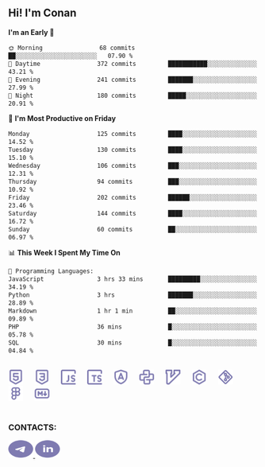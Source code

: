 ## Hi! I'm Conan

<!--START_SECTION:waka-->
**I'm an Early 🐤** 

```text
🌞 Morning                68 commits          ██░░░░░░░░░░░░░░░░░░░░░░░   07.90 % 
🌆 Daytime                372 commits         ███████████░░░░░░░░░░░░░░   43.21 % 
🌃 Evening                241 commits         ███████░░░░░░░░░░░░░░░░░░   27.99 % 
🌙 Night                  180 commits         █████░░░░░░░░░░░░░░░░░░░░   20.91 % 
```
📅 **I'm Most Productive on Friday** 

```text
Monday                   125 commits         ████░░░░░░░░░░░░░░░░░░░░░   14.52 % 
Tuesday                  130 commits         ████░░░░░░░░░░░░░░░░░░░░░   15.10 % 
Wednesday                106 commits         ███░░░░░░░░░░░░░░░░░░░░░░   12.31 % 
Thursday                 94 commits          ███░░░░░░░░░░░░░░░░░░░░░░   10.92 % 
Friday                   202 commits         ██████░░░░░░░░░░░░░░░░░░░   23.46 % 
Saturday                 144 commits         ████░░░░░░░░░░░░░░░░░░░░░   16.72 % 
Sunday                   60 commits          ██░░░░░░░░░░░░░░░░░░░░░░░   06.97 % 
```


📊 **This Week I Spent My Time On** 

```text
💬 Programming Languages: 
JavaScript               3 hrs 33 mins       █████████░░░░░░░░░░░░░░░░   34.19 % 
Python                   3 hrs               ███████░░░░░░░░░░░░░░░░░░   28.89 % 
Markdown                 1 hr 1 min          ██░░░░░░░░░░░░░░░░░░░░░░░   09.89 % 
PHP                      36 mins             █░░░░░░░░░░░░░░░░░░░░░░░░   05.78 % 
SQL                      30 mins             █░░░░░░░░░░░░░░░░░░░░░░░░   04.84 % 
```


<!--END_SECTION:waka-->


<br>

<div align="left">
  <img src="icons/skills/html.svg" height="30" alt="html5"/>
  <img width="15"/>
  <img src="icons/skills/css.svg" height="30" alt="css"/>
    <img width="15"/>
  <img src="icons/skills/javascript.svg" height="30" alt="javascript"/>
  <img width="15"/>
  <img src="icons/skills/typescript.svg" height="30" alt="typescript"/>
  <img width="15"/>
  <img src="icons/skills/angular.svg" height="30" alt="angular"/>
  <img width="15"/>
  <img src="icons/skills/python.svg" height="30" alt="python"/>
  <img width="15"/>
  <img src="icons/skills/vim.svg" height="30" alt="vim"  />
  <img width="15"/>
  <img src="icons/skills/c.svg" height="30" alt="c"/>
  <img width="15"/>
  <img src="icons/skills/git.svg" height="30" alt="git"/>
  <img width="15"/>
  <img src="icons/skills/figma.svg" height="30" alt="figma"/>
  <img width="15"/>
  <img src="icons/skills/markdown.svg" height="30" alt="markdown"/>
</div>

<br>


### CONTACTS:

<div align="left">
  <a href="https://t.me/gkkconan">
    <img src="icons/contacts/telegram.svg" width="50" height="35" alt="telegram"/>
  </a>
  <a href="https://www.linkedin.com/in/gkkconan">
    <img src="icons/contacts/linkedin.svg" width="50" height="35" alt="linkedin"/>
  </a>
</div>
